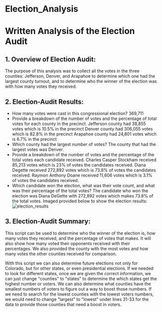 # Election_Analysis

# **Written Analysis of the Election Audit**

## 1. Overview of Election Audit: 
The purpose of this analysis was to collect all the votes in the three counties:
Jefferson, Denver, and Arapahoe to determine which one had the largest county turnout, and to determine who the winner of the election was with how many votes they received.

## 2. Election-Audit Results:
* How many votes were cast in this congressional election?
	369,711
* Provide a breakdown of the number of votes and the percentage of total votes for each county in the precinct.
	Jefferson county had 38,855 votes which is 10.5% in the precinct
	Denver county had 306,055 votes which is 82.8% in the precinct
	Arapahoe county had 24,801 votes which is 6.7% in the precinct
* Which county had the largest number of votes?
	The county that had the largest votes was Denver.
* Provide a breakdown of the number of votes and the percentage of the total votes each candidate received.
	Charles Casper Stockham received 85,213 votes which is 23% of votes the candidates received.
	Diana Degette received 272,892 votes which is 73.8% of votes the candidates received.
	Raymon Anthony Doane received 11,606 votes which is 3.1% of votes the candidates received.
* Which candidate won the election, what was their vote count, and what was their percentage of the total votes?
	The candidate who won the election was Diana DeGette with 272,892 votes which makes 73.8% of the total votes.
Imaged provided below to show the election results:
![election_results](https://user-images.githubusercontent.com/92958939/148710110-294e59ad-2b6b-4050-b02d-7070de256ec4.png)

## 3. Election-Audit Summary:
This script can be used to determine who the winner of the election is, how many votes they received, and the percentage of votes that makes.
It will also show how many voted their opponents received with their percentages.
We also provided the county with the most votes and how many votes the other counties received for comparison.

With this script we can also determine future elections not only for Colorado, but for other states, or even presidential elections.
	If we needed to look for different states, once we are given the correct information, we can just change "counties" to "states" to determine the which states get the highest number or voters.
We can also determine what counties have the smallest numbers of voters to figure out a way to boost those numbers.
	If we need to search for the lowest counties with the lowest voters numbers, we would need to change "largest" to "lowest" under lines 31-33 for the data to provide those counties that need a boost in voters.
